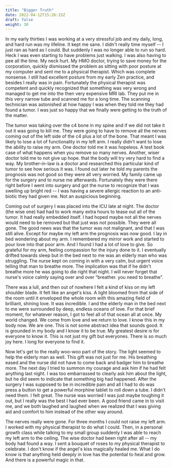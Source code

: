 ```yaml
---
title: "Bigger Truth"
date: 2022-04-12T15:26:15Z
draft: false
weight: 30
---
```

In my early thirties I was working at a very stressful job and my daily, long, and hard run was my lifeline. It kept me sane. I didn't really time myself -- I just ran as hard as I could. But suddenly I was no longer able to run so hard. Heck I was even starting to have problems just walking. I was also having to pee all the time. My neck hurt. My HMO doctor, trying to save money for the corporation, quickly dismissed the problem as sitting with poor posture at my computer and sent me to a physical therapist. Which was complete nonsense. I still had excellent posture from my early Zen practice, and besides I really was in pain. Fortunately the physical therapist was competent and quickly recognized that something was very wrong and managed to get me into the then very expensive MRI lab. They put me in this very narrow tube and scanned me for a long time. The scanning technician was astonished at how happy I was when they told me they had found a tumor. I was just so happy that we finally were getting to the truth of the matter.

The tumor was taking over the c4 bone in my spine and if we did not take it out it was going to kill me. They were going to have to remove all the nerves coming out of the left side of the c4 plus a lot of the bone. That meant I was likely to lose a lot of functionality in my left arm. I really didn’t want to lose the ability to raise my arm. One doctor told me it was hopeless. A test book case of what happens when you remove so many nerves. Another, wiser doctor told me to not give up hope. that the body will try very hard to find a way. My brother-in-law is a doctor and researched this particular kind of tumor to see how serious it was. I found out later he told my parents the prognosis was not good so they were all very worried. My family came up for the surgery and to nurse me afterwards. Fortunately they were there right before I went into surgery and got the nurse to recognize that I was swelling up bright red -- I was having a severe allergic reaction to an anti-biotic they had given me. Not an auspicious beginning.

Coming out of surgery I was placed into the ICU late at night. The doctor (the wise one) had had to work many extra hours to tease out all of the tumor. It had really embedded itself. I had hoped maybe not all the nerves would need to be removed but that just was not possible. They were all gone. The good news was that the tumor was not malignant, and that I was still alive. Except for maybe my left arm the prognosis was now good. I lay in bed wondering about my arm. I remembered my mirror work and started to pour love into that poor arm. And I found I had a lot of love to give. So grateful for my arm, feeling compassion for the injury done to it. I eventually drifted towards sleep but in the bed next to me was an elderly man who was struggling. The nurse kept on coming in with a very calm, but urgent voice telling that man to breathe more. The implication was that if he didn't breathe more he was going to die right that night. I will never forget that nurse's voice calmly saying over and over “breather. you need to breathe”.

There was a lull, and then out of nowhere I felt a kind of kiss on my left shoulder blade. It felt like an angel's kiss. A light bloomed from that side of the room until it enveloped the whole room with this amazing field of brilliant, shining love. It was incredible. I and the elderly man in the bed next to me were surrounded by deep, endless oceans of love. For that brief moment, for whatever reason, I got to feel all of that ocean all at once. My world changed. We come from love and we return to love. I know this in my body now. We are one. This is not some abstract idea that sounds good. It is grounded in my body and I know it to be true. My greatest desire is for everyone to know it. This is not just my gift but everyones. There is so much joy here. I long for everyone to find it.

Now let's get to the really woo-woo part of the story. The light seemed to help the elderly man as well. This gift was not just for me. His breathing eased and the nurse did not have to come back and badger him to breathe more. The next day I tried to summon my courage and ask him if he had felt anything last night. I was too embarrassed to clearly ask him about the light, but he did seem to indicate that something big had happened. After the surgery I was supposed to be in incredible pain and all I had to do was press a button to get a powerful morphine tablet to roll down a tube. I didn't need them. I felt great. The nurse was worried I was just maybe toughing it out, but I really was the best I had ever been. A good friend came in to visit me, and we both laughed and laughed when we realized that I was giving aid and comfort to him instead of the other way around.

The nerves really were gone. For three months I could not raise my left arm. I worked with my physical therapist to do what I could. Then, in a personal growth class while talking to my small group suddenly I was able to reach my left arm to the ceiling. The wise doctor had been right after all -- my body had found a way. I sent a bouquet of roses to my physical therapist to celebrate. I don't know if the angel's kiss magically healed me. What I do know is that anything held deeply in love has the potential to heal and grow. And there is a powerful magic in that.
